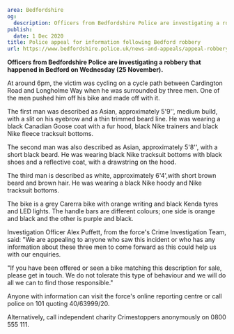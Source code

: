 ```yaml
area: Bedfordshire
og:
  description: Officers from Bedfordshire Police are investigating a robbery that happened in Bedford on Wednesday (25 November).
publish:
  date: 1 Dec 2020
title: Police appeal for information following Bedford robbery
url: https://www.bedfordshire.police.uk/news-and-appeals/appeal-robbery-bedford-dec20
```

**Officers from Bedfordshire Police are investigating a robbery that happened in Bedford on Wednesday (25 November).**

At around 6pm, the victim was cycling on a cycle path between Cardington Road and Longholme Way when he was surrounded by three men. One of the men pushed him off his bike and made off with it.

The first man was described as Asian, approximately 5'9'', medium build, with a slit on his eyebrow and a thin trimmed beard line. He was wearing a black Canadian Goose coat with a fur hood, black Nike trainers and black Nike fleece tracksuit bottoms.

The second man was also described as Asian, approximately 5'8'', with a short black beard. He was wearing black Nike tracksuit bottoms with black shoes and a reflective coat, with a drawstring on the hood.

The third man is described as white, approximately 6'4',with short brown beard and brown hair. He was wearing a black Nike hoody and Nike tracksuit bottoms.

The bike is a grey Carerra bike with orange writing and black Kenda tyres and LED lights. The handle bars are different colours; one side is orange and black and the other is purple and black.

Investigation Officer Alex Puffett, from the force's Crime Investigation Team, said: "We are appealing to anyone who saw this incident or who has any information about these three men to come forward as this could help us with our enquiries.

"If you have been offered or seen a bike matching this description for sale, please get in touch. We do not tolerate this type of behaviour and we will do all we can to find those responsible."

Anyone with information can visit the force's online reporting centre or call police on 101 quoting 40/63999/20.

Alternatively, call independent charity Crimestoppers anonymously on 0800 555 111.
